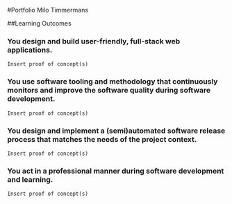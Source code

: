 #Portfolio Milo Timmermans

##Learning Outcomes

### You design and build user-friendly, full-stack web applications.

```Insert proof of concept(s)```

### You use software tooling and methodology that continuously monitors and improve the software quality during software development.

```Insert proof of concept(s)```

### You design and implement a (semi)automated software release process that matches the needs of the project context.

```Insert proof of concept(s)```

### You act in a professional manner during software development and learning.

```Insert proof of concept(s)```
